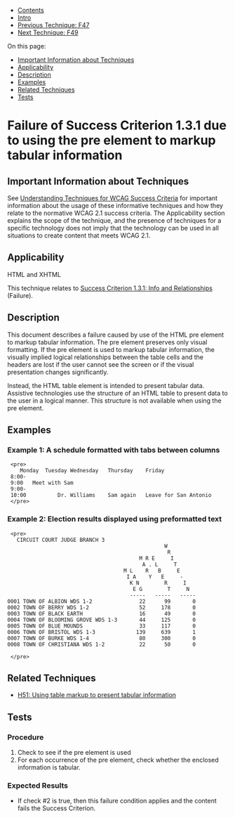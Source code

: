 -   [Contents](https://www.w3.org/WAI/WCAG21/Techniques/#techniques "Table of Contents")
-   [Intro](https://www.w3.org/WAI/WCAG21/Techniques/#introduction "Introduction to Techniques")
-   [Previous Technique: F47](F47)
-   [Next Technique: F49](F49)

On this page:

-   [Important Information about Techniques](#important-information)
-   [Applicability](#applicability)
-   [Description](#description)
-   [Examples](#examples)
-   [Related Techniques](#related)
-   [Tests](#tests)

Failure of Success Criterion 1.3.1 due to using the pre element to markup tabular information
=============================================================================================

Important Information about Techniques
--------------------------------------

See [Understanding Techniques for WCAG Success Criteria](https://www.w3.org/WAI/WCAG21/Understanding/understanding-techniques) for important information about the usage of these informative techniques and how they relate to the normative WCAG 2.1 success criteria. The Applicability section explains the scope of the technique, and the presence of techniques for a specific technology does not imply that the technology can be used in all situations to create content that meets WCAG 2.1.

Applicability
-------------

HTML and XHTML

This technique relates to [Success Criterion 1.3.1: Info and Relationships](https://www.w3.org/WAI/WCAG21/Understanding/info-and-relationships) (Failure).

Description
-----------

This document describes a failure caused by use of the HTML pre element to markup tabular information. The pre element preserves only visual formatting. If the pre element is used to markup tabular information, the visually implied logical relationships between the table cells and the headers are lost if the user cannot see the screen or if the visual presentation changes significantly.

Instead, the HTML table element is intended to present tabular data. Assistive technologies use the structure of an HTML table to present data to the user in a logical manner. This structure is not available when using the pre element.

Examples
--------

### Example 1: A schedule formatted with tabs between columns

     <pre>
        Monday  Tuesday Wednesday   Thursday    Friday
     8:00-
     9:00   Meet with Sam               
     9:00-
     10:00          Dr. Williams    Sam again   Leave for San Antonio
     </pre>

### Example 2: Election results displayed using preformatted text

     <pre>
       CIRCUIT COURT JUDGE BRANCH 3
                                                      W
                                                       R
                                              M R E     I
                                               A . L     T
                                         M L    R   B     E
                                          I A    Y   E     -
                                           K N        R     I
                                            E G        T     N
                                           -----   -----   -----
    0001 TOWN OF ALBION WDS 1-2               22      99       0
    0002 TOWN OF BERRY WDS 1-2                52     178       0
    0003 TOWN OF BLACK EARTH                  16      49       0
    0004 TOWN OF BLOOMING GROVE WDS 1-3       44     125       0
    0005 TOWN OF BLUE MOUNDS                  33     117       0
    0006 TOWN OF BRISTOL WDS 1-3             139     639       1
    0007 TOWN OF BURKE WDS 1-4                80     300       0
    0008 TOWN OF CHRISTIANA WDS 1-2           22      50       0

     </pre>

Related Techniques
------------------

-   [H51: Using table markup to present tabular information](https://www.w3.org/WAI/WCAG21/Techniques/html/H51)

Tests
-----

### Procedure

1.  Check to see if the pre element is used
2.  For each occurrence of the pre element, check whether the enclosed information is tabular.

### Expected Results

-   If check \#2 is true, then this failure condition applies and the content fails the Success Criterion.
